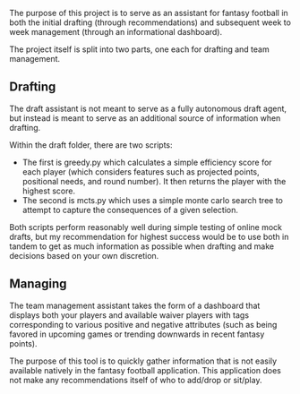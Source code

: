 The purpose of this project is to serve as an assistant for fantasy football in both the initial drafting (through recommendations) and subsequent week to week management (through an informational dashboard).

The project itself is split into two parts, one each for drafting and team management.

## Drafting
The draft assistant is not meant to serve as a fully autonomous draft agent, but instead is meant to serve as an additional source of information when drafting. 

Within the draft folder, there are two scripts: 
- The first is greedy.py which calculates a simple efficiency score for each player (which considers features such as projected points, positional needs, and round number). It then returns the player with the highest score.
- The second is mcts.py which uses a simple monte carlo search tree to attempt to capture the consequences of a given selection.

Both scripts perform reasonably well during simple testing of online mock drafts, but my recommendation for highest success would be to use both in tandem to get as much information as possible when drafting and make decisions based on your own discretion.

## Managing
The team management assistant takes the form of a dashboard that displays both your players and available waiver players with tags corresponding to various positive and negative attributes (such as being favored in upcoming games or trending downwards in recent fantasy points). 

The purpose of this tool is to quickly gather information that is not easily available natively in the fantasy football application. This application does not make any recommendations itself of who to add/drop or sit/play.